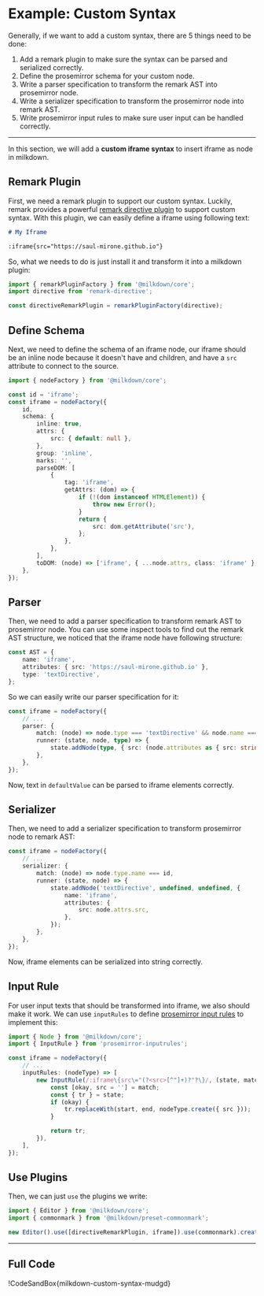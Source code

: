 # Example: Custom Syntax

Generally, if we want to add a custom syntax, there are 5 things need to be done:

1. Add a remark plugin to make sure the syntax can be parsed and serialized correctly.
2. Define the prosemirror schema for your custom node.
3. Write a parser specification to transform the remark AST into prosemirror node.
4. Write a serializer specification to transform the prosemirror node into remark AST.
5. Write prosemirror input rules to make sure user input can be handled correctly.

---

In this section, we will add a **custom iframe syntax** to insert iframe as node in milkdown.

## Remark Plugin

First, we need a remark plugin to support our custom syntax.
Luckily, remark provides a powerful [remark directive plugin](https://github.com/remarkjs/remark-directive) to support custom syntax. With this plugin, we can easily define a iframe using following text:

```markdown
# My Iframe

:iframe{src="https://saul-mirone.github.io"}
```

So, what we needs to do is just install it and transform it into a milkdown plugin:

```typescript
import { remarkPluginFactory } from '@milkdown/core';
import directive from 'remark-directive';

const directiveRemarkPlugin = remarkPluginFactory(directive);
```

## Define Schema

Next, we need to define the schema of an iframe node,
our iframe should be an inline node because it doesn't have and children,
and have a `src` attribute to connect to the source.

```typescript
import { nodeFactory } from '@milkdown/core';

const id = 'iframe';
const iframe = nodeFactory({
    id,
    schema: {
        inline: true,
        attrs: {
            src: { default: null },
        },
        group: 'inline',
        marks: '',
        parseDOM: [
            {
                tag: 'iframe',
                getAttrs: (dom) => {
                    if (!(dom instanceof HTMLElement)) {
                        throw new Error();
                    }
                    return {
                        src: dom.getAttribute('src'),
                    };
                },
            },
        ],
        toDOM: (node) => ['iframe', { ...node.attrs, class: 'iframe' }, 0],
    },
});
```

## Parser

Then, we need to add a parser specification to transform remark AST to prosemirror node.
You can use some inspect tools to find out the remark AST structure,
we noticed that the iframe node have following structure:

```typescript
const AST = {
    name: 'iframe',
    attributes: { src: 'https://saul-mirone.github.io' },
    type: 'textDirective',
};
```

So we can easily write our parser specification for it:

```typescript
const iframe = nodeFactory({
    // ...
    parser: {
        match: (node) => node.type === 'textDirective' && node.name === 'iframe',
        runner: (state, node, type) => {
            state.addNode(type, { src: (node.attributes as { src: string }).src });
        },
    },
});
```

Now, text in `defaultValue` can be parsed to iframe elements correctly.

## Serializer

Then, we need to add a serializer specification to transform prosemirror node to remark AST:

```typescript
const iframe = nodeFactory({
    // ...
    serializer: {
        match: (node) => node.type.name === id,
        runner: (state, node) => {
            state.addNode('textDirective', undefined, undefined, {
                name: 'iframe',
                attributes: {
                    src: node.attrs.src,
                },
            });
        },
    },
});
```

Now, iframe elements can be serialized into string correctly.

## Input Rule

For user input texts that should be transformed into iframe, we also should make it work.
We can use `inputRules` to define [prosemirror input rules](https://prosemirror.net/docs/ref/#inputrules) to implement this:

```typescript
import { Node } from '@milkdown/core';
import { InputRule } from 'prosemirror-inputrules';

const iframe = nodeFactory({
    // ...
    inputRules: (nodeType) => [
        new InputRule(/:iframe\{src\="(?<src>[^"]+)?"?\}/, (state, match, start, end) => {
            const [okay, src = ''] = match;
            const { tr } = state;
            if (okay) {
                tr.replaceWith(start, end, nodeType.create({ src }));
            }

            return tr;
        }),
    ],
});
```

## Use Plugins

Then, we can just `use` the plugins we write:

```typescript
import { Editor } from '@milkdown/core';
import { commonmark } from '@milkdown/preset-commonmark';

new Editor().use([directiveRemarkPlugin, iframe]).use(commonmark).create();
```

---

## Full Code

!CodeSandBox{milkdown-custom-syntax-mudgd}
